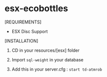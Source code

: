# esx-ecobottles

[REQUIREMENTS]
  
* ESX Disc Support

[INSTALLATION]

1) CD in your resources/[esx] folder

2) Import ``sql-weight`` in your database

3) Add this in your server.cfg :
``start td-atmrob``
